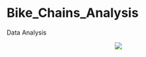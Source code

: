 # Bike_Chains_Analysis
Data Analysis
<p align="center">
    <img src="![1](https://user-images.githubusercontent.com/94745919/235803990-26911a88-6b14-4ee7-9ac1-4071ecc71496.png)">
</p>
